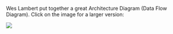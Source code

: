 Wes Lambert put together a great Architecture Diagram (Data Flow Diagram).  Click on the image for a larger version:  

<a href="https://cloud.githubusercontent.com/assets/1659467/18955044/a8a4d744-8623-11e6-8116-b9cbc43daed3.png"><img src="https://cloud.githubusercontent.com/assets/1659467/18955044/a8a4d744-8623-11e6-8116-b9cbc43daed3.png"></a>